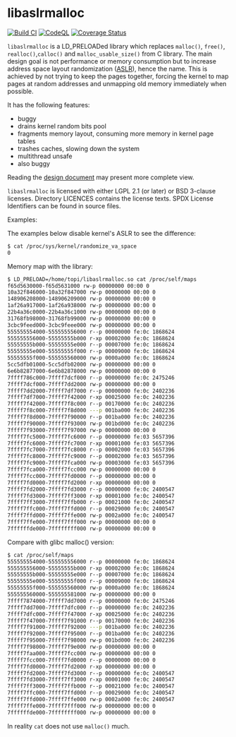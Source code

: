 # libaslrmalloc
[![Build CI](https://github.com/topimiettinen/libaslrmalloc/workflows/GitHub%20CI/badge.svg)](https://github.com/topimiettinen/libaslrmalloc/actions?query=workflow%3A%22GitHub+CI%22)
[![CodeQL](https://github.com/topimiettinen/libaslrmalloc/workflows/CodeQL/badge.svg)](https://github.com/topimiettinen/libaslrmalloc/actions?query=workflow%3ACodeQL)
[![Coverage Status](https://coveralls.io/repos/github/topimiettinen/libaslrmalloc/badge.svg?branch=master)](https://coveralls.io/github/topimiettinen/libaslrmalloc?branch=master)

`libaslrmalloc` is a LD_PRELOADed library which replaces `malloc()`,
`free()`, `realloc()`,`calloc()` and `malloc_usable_size()` from C library. The main design
goal is not performance or memory consumption but to increase address space
layout randomization ([ASLR](https://en.wikipedia.org/wiki/Address_space_layout_randomization)), hence the name.
This is achieved by not trying to keep the pages together, forcing the kernel to map
pages at random addresses and unmapping old memory immediately when possible.

It has the following features:
* buggy
* drains kernel random bits pool
* fragments memory layout, consuming more memory in kernel page tables
* trashes caches, slowing down the system
* multithread unsafe
* also buggy

Reading the [design document](/DESIGN.md) may present more complete view.

`libaslrmalloc` is licensed with either LGPL 2.1 (or later) or BSD 3-clause licenses.
Directory LICENCES contains the license texts.
SPDX License Identifiers can be found in source files.

Examples:

The examples below disable kernel's ASLR to see the difference:
```bash
$ cat /proc/sys/kernel/randomize_va_space
0
```

Memory map with the library:
```bash
$ LD_PRELOAD=/home/topi/libaslrmalloc.so cat /proc/self/maps
f65d5630000-f65d5631000 rw-p 00000000 00:00 0 
10a32f846000-10a32f847000 rw-p 00000000 00:00 0 
148906208000-148906209000 rw-p 00000000 00:00 0 
1af26a917000-1af26a938000 rw-p 00000000 00:00 0 
22b4a36c0000-22b4a36c1000 rw-p 00000000 00:00 0 
31768fb98000-31768fb99000 rw-p 00000000 00:00 0 
3cbc9feed000-3cbc9feee000 rw-p 00000000 00:00 0 
555555554000-555555556000 r--p 00000000 fe:0c 1868624                    /usr/bin/cat
555555556000-55555555b000 r-xp 00002000 fe:0c 1868624                    /usr/bin/cat
55555555b000-55555555e000 r--p 00007000 fe:0c 1868624                    /usr/bin/cat
55555555e000-55555555f000 r--p 00009000 fe:0c 1868624                    /usr/bin/cat
55555555f000-555555560000 rw-p 0000a000 fe:0c 1868624                    /usr/bin/cat
5cc5dfb01000-5cc5dfb02000 rw-p 00000000 00:00 0 
6e6b82877000-6e6b82878000 rw-p 00000000 00:00 0 
7ffff786c000-7ffff7dcf000 r--p 00000000 fe:0c 2475246                    /usr/lib/locale/locale-archive
7ffff7dcf000-7ffff7dd2000 rw-p 00000000 00:00 0 
7ffff7dd2000-7ffff7df7000 r--p 00000000 fe:0c 2402236                    /usr/lib/x86_64-linux-gnu/libc-2.31.so
7ffff7df7000-7ffff7f42000 r-xp 00025000 fe:0c 2402236                    /usr/lib/x86_64-linux-gnu/libc-2.31.so
7ffff7f42000-7ffff7f8c000 r--p 00170000 fe:0c 2402236                    /usr/lib/x86_64-linux-gnu/libc-2.31.so
7ffff7f8c000-7ffff7f8d000 ---p 001ba000 fe:0c 2402236                    /usr/lib/x86_64-linux-gnu/libc-2.31.so
7ffff7f8d000-7ffff7f90000 r--p 001ba000 fe:0c 2402236                    /usr/lib/x86_64-linux-gnu/libc-2.31.so
7ffff7f90000-7ffff7f93000 rw-p 001bd000 fe:0c 2402236                    /usr/lib/x86_64-linux-gnu/libc-2.31.so
7ffff7f93000-7ffff7f97000 rw-p 00000000 00:00 0 
7ffff7fc5000-7ffff7fc6000 r--p 00000000 fe:03 5657396                    /home/topi/libaslrmalloc.so
7ffff7fc6000-7ffff7fc7000 r-xp 00001000 fe:03 5657396                    /home/topi/libaslrmalloc.so
7ffff7fc7000-7ffff7fc8000 r--p 00002000 fe:03 5657396                    /home/topi/libaslrmalloc.so
7ffff7fc8000-7ffff7fc9000 r--p 00002000 fe:03 5657396                    /home/topi/libaslrmalloc.so
7ffff7fc9000-7ffff7fca000 rw-p 00003000 fe:03 5657396                    /home/topi/libaslrmalloc.so
7ffff7fca000-7ffff7fcc000 rw-p 00000000 00:00 0 
7ffff7fcc000-7ffff7fd0000 r--p 00000000 00:00 0                          [vvar]
7ffff7fd0000-7ffff7fd2000 r-xp 00000000 00:00 0                          [vdso]
7ffff7fd2000-7ffff7fd3000 r--p 00000000 fe:0c 2400547                    /usr/lib/x86_64-linux-gnu/ld-2.31.so
7ffff7fd3000-7ffff7ff3000 r-xp 00001000 fe:0c 2400547                    /usr/lib/x86_64-linux-gnu/ld-2.31.so
7ffff7ff3000-7ffff7ffb000 r--p 00021000 fe:0c 2400547                    /usr/lib/x86_64-linux-gnu/ld-2.31.so
7ffff7ffc000-7ffff7ffd000 r--p 00029000 fe:0c 2400547                    /usr/lib/x86_64-linux-gnu/ld-2.31.so
7ffff7ffd000-7ffff7ffe000 rw-p 0002a000 fe:0c 2400547                    /usr/lib/x86_64-linux-gnu/ld-2.31.so
7ffff7ffe000-7ffff7fff000 rw-p 00000000 00:00 0 
7ffffffde000-7ffffffff000 rw-p 00000000 00:00 0                          [stack]
```

Compare with glibc malloc() version:
```bash
$ cat /proc/self/maps
555555554000-555555556000 r--p 00000000 fe:0c 1868624                    /usr/bin/cat
555555556000-55555555b000 r-xp 00002000 fe:0c 1868624                    /usr/bin/cat
55555555b000-55555555e000 r--p 00007000 fe:0c 1868624                    /usr/bin/cat
55555555e000-55555555f000 r--p 00009000 fe:0c 1868624                    /usr/bin/cat
55555555f000-555555560000 rw-p 0000a000 fe:0c 1868624                    /usr/bin/cat
555555560000-555555581000 rw-p 00000000 00:00 0                          [heap]
7ffff7874000-7ffff7dd7000 r--p 00000000 fe:0c 2475246                    /usr/lib/locale/locale-archive
7ffff7dd7000-7ffff7dfc000 r--p 00000000 fe:0c 2402236                    /usr/lib/x86_64-linux-gnu/libc-2.31.so
7ffff7dfc000-7ffff7f47000 r-xp 00025000 fe:0c 2402236                    /usr/lib/x86_64-linux-gnu/libc-2.31.so
7ffff7f47000-7ffff7f91000 r--p 00170000 fe:0c 2402236                    /usr/lib/x86_64-linux-gnu/libc-2.31.so
7ffff7f91000-7ffff7f92000 ---p 001ba000 fe:0c 2402236                    /usr/lib/x86_64-linux-gnu/libc-2.31.so
7ffff7f92000-7ffff7f95000 r--p 001ba000 fe:0c 2402236                    /usr/lib/x86_64-linux-gnu/libc-2.31.so
7ffff7f95000-7ffff7f98000 rw-p 001bd000 fe:0c 2402236                    /usr/lib/x86_64-linux-gnu/libc-2.31.so
7ffff7f98000-7ffff7f9e000 rw-p 00000000 00:00 0 
7ffff7faa000-7ffff7fcc000 rw-p 00000000 00:00 0 
7ffff7fcc000-7ffff7fd0000 r--p 00000000 00:00 0                          [vvar]
7ffff7fd0000-7ffff7fd2000 r-xp 00000000 00:00 0                          [vdso]
7ffff7fd2000-7ffff7fd3000 r--p 00000000 fe:0c 2400547                    /usr/lib/x86_64-linux-gnu/ld-2.31.so
7ffff7fd3000-7ffff7ff3000 r-xp 00001000 fe:0c 2400547                    /usr/lib/x86_64-linux-gnu/ld-2.31.so
7ffff7ff3000-7ffff7ffb000 r--p 00021000 fe:0c 2400547                    /usr/lib/x86_64-linux-gnu/ld-2.31.so
7ffff7ffc000-7ffff7ffd000 r--p 00029000 fe:0c 2400547                    /usr/lib/x86_64-linux-gnu/ld-2.31.so
7ffff7ffd000-7ffff7ffe000 rw-p 0002a000 fe:0c 2400547                    /usr/lib/x86_64-linux-gnu/ld-2.31.so
7ffff7ffe000-7ffff7fff000 rw-p 00000000 00:00 0 
7ffffffde000-7ffffffff000 rw-p 00000000 00:00 0                          [stack]
```

In reality `cat` does not use `malloc()` much.
